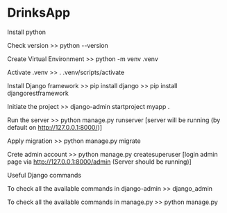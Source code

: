 # DrinksApp

Install python

Check version 
    >> python --version

Create Virtual Environment 
    >> python -m venv .venv

Activate .venv 
    >> . .venv/scripts/activate

Install Django framework
    >> pip install django
    >> pip install djangorestframework

Initiate the project 
    >> django-admin startproject myapp . 

Run the server
    >> python manage.py runserver
    [server will be running (by default on http://127.0.0.1:8000/)]

Apply migration
    >> python manage.py migrate

Crete admin account
    >> python manage.py createsuperuser
    [login admin page via http://127.0.0.1:8000/admin (Server should be running)]




Useful Django commands

To check all the available commands in django-admin
    >> django_admin

To check all the available commands in manage.py
    >> python manage.py